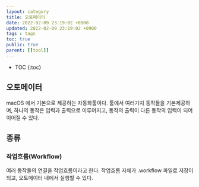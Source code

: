 ```yaml
---
layout: category
title: 오토메이터
date: 2022-02-09 23:19:02 +0900
updated: 2022-02-09 23:19:02 +0900
tags : tags
toc: true
public: true
parent: [[tool]]
---
```

* TOC
{:toc}
## 오토메이터
macOS 에서 기본으로 제공하는 자동화툴이다.
툴에서 여러가지 동작들을 기본제공하며, 하나의 동작은 입력과 출력으로 이루어지고, 동작의 출력이 다른 동작의 입력이 되어 이어질 수 있다.

## 종류
### 작업흐름(Workflow)
여러 동작들의 연결을 작업흐름이라고 한다.
작업흐름 자체가 .workflow 파일로 저장이 되고, 오토메이터 내에서 실행할 수 있다.


